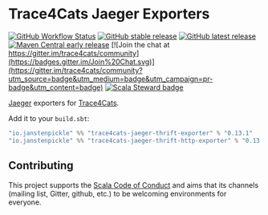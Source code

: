 # Trace4Cats Jaeger Exporters

[![GitHub Workflow Status](https://img.shields.io/github/workflow/status/trace4cats/trace4cats-jaeger/Continuous%20Integration)](https://github.com/trace4cats/trace4cats-jaeger/actions?query=workflow%3A%22Continuous%20Integration%22)
[![GitHub stable release](https://img.shields.io/github/v/release/trace4cats/trace4cats-jaeger?label=stable&sort=semver)](https://github.com/trace4cats/trace4cats-jaeger/releases)
[![GitHub latest release](https://img.shields.io/github/v/release/trace4cats/trace4cats-jaeger?label=latest&include_prereleases&sort=semver)](https://github.com/trace4cats/trace4cats-jaeger/releases)
[![Maven Central early release](https://img.shields.io/maven-central/v/io.janstenpickle/trace4cats-jaeger-thrift-exporter_2.13?label=early)](https://maven-badges.herokuapp.com/maven-central/io.janstenpickle/trace4cats-jaeger-thrift-exporter_2.13)
[![Join the chat at https://gitter.im/trace4cats/community](https://badges.gitter.im/Join%20Chat.svg)](https://gitter.im/trace4cats/community?utm_source=badge&utm_medium=badge&utm_campaign=pr-badge&utm_content=badge)
[![Scala Steward badge](https://img.shields.io/badge/Scala_Steward-helping-blue.svg?style=flat&logo=data:image/png;base64,iVBORw0KGgoAAAANSUhEUgAAAA4AAAAQCAMAAAARSr4IAAAAVFBMVEUAAACHjojlOy5NWlrKzcYRKjGFjIbp293YycuLa3pYY2LSqql4f3pCUFTgSjNodYRmcXUsPD/NTTbjRS+2jomhgnzNc223cGvZS0HaSD0XLjbaSjElhIr+AAAAAXRSTlMAQObYZgAAAHlJREFUCNdNyosOwyAIhWHAQS1Vt7a77/3fcxxdmv0xwmckutAR1nkm4ggbyEcg/wWmlGLDAA3oL50xi6fk5ffZ3E2E3QfZDCcCN2YtbEWZt+Drc6u6rlqv7Uk0LdKqqr5rk2UCRXOk0vmQKGfc94nOJyQjouF9H/wCc9gECEYfONoAAAAASUVORK5CYII=)](https://scala-steward.org)

[Jaeger] exporters for [Trace4Cats].

Add it to your `build.sbt`:

```scala
"io.janstenpickle" %% "trace4cats-jaeger-thrift-exporter" % "0.13.1"
"io.janstenpickle" %% "trace4cats-jaeger-thrift-http-exporter" % "0.13.1"
```

## Contributing

This project supports the [Scala Code of Conduct](https://typelevel.org/code-of-conduct.html) and aims that its channels
(mailing list, Gitter, github, etc.) to be welcoming environments for everyone.

[Trace4Cats]: https://github.com/trace4cats/trace4cats
[Jaeger]: https://www.jaegertracing.io/


